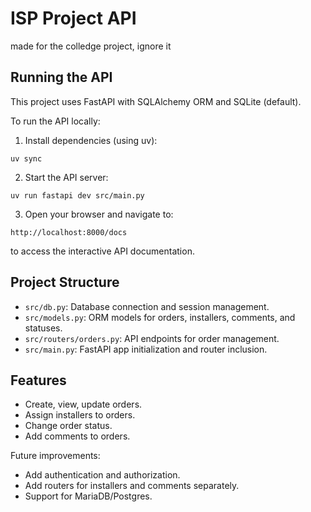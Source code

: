 # ISP Project API

made for the colledge project, ignore it


## Running the API

This project uses FastAPI with SQLAlchemy ORM and SQLite (default).

To run the API locally:

1. Install dependencies (using uv):
```
uv sync
```

2. Start the API server:
```
uv run fastapi dev src/main.py
```

3. Open your browser and navigate to:
```
http://localhost:8000/docs
```
to access the interactive API documentation.

## Project Structure

- `src/db.py`: Database connection and session management.
- `src/models.py`: ORM models for orders, installers, comments, and statuses.
- `src/routers/orders.py`: API endpoints for order management.
- `src/main.py`: FastAPI app initialization and router inclusion.

## Features

- Create, view, update orders.
- Assign installers to orders.
- Change order status.
- Add comments to orders.

Future improvements:
- Add authentication and authorization.
- Add routers for installers and comments separately.
- Support for MariaDB/Postgres.
